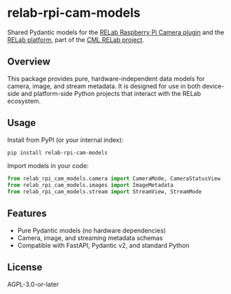 # relab-rpi-cam-models

Shared Pydantic models for the [RELab Raspberry Pi Camera plugin](https://github.com/CMLPlatform/relab-rpi-cam-plugin) and the [RELab platform](https://github.com/CMLPlatform/relab), part of the [CML RELab project](https://cml-relab.org).

## Overview

This package provides pure, hardware-independent data models for camera, image, and stream metadata. It is designed for use in both device-side and platform-side Python projects that interact with the RELab ecosystem.

## Usage

Install from PyPI (or your internal index):

```bash
pip install relab-rpi-cam-models
```

Import models in your code:

```python
from relab_rpi_cam_models.camera import CameraMode, CameraStatusView
from relab_rpi_cam_models.images import ImageMetadata
from relab_rpi_cam_models.stream import StreamView, StreamMode
```

## Features

- Pure Pydantic models (no hardware dependencies)
- Camera, image, and streaming metadata schemas
- Compatible with FastAPI, Pydantic v2, and standard Python

## License

AGPL-3.0-or-later
